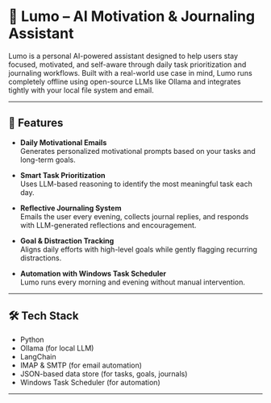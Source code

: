 # 🌟 Lumo – AI Motivation & Journaling Assistant

Lumo is a personal AI-powered assistant designed to help users stay focused, motivated, and self-aware through daily task prioritization and journaling workflows. Built with a real-world use case in mind, Lumo runs completely offline using open-source LLMs like Ollama and integrates tightly with your local file system and email.

---

## 🧠 Features

- **Daily Motivational Emails**  
  Generates personalized motivational prompts based on your tasks and long-term goals.

- **Smart Task Prioritization**  
  Uses LLM-based reasoning to identify the most meaningful task each day.

- **Reflective Journaling System**  
  Emails the user every evening, collects journal replies, and responds with LLM-generated reflections and encouragement.

- **Goal & Distraction Tracking**  
  Aligns daily efforts with high-level goals while gently flagging recurring distractions.

- **Automation with Windows Task Scheduler**  
  Lumo runs every morning and evening without manual intervention.

---

## 🛠️ Tech Stack

- Python  
- Ollama (for local LLM)  
- LangChain  
- IMAP & SMTP (for email automation)  
- JSON-based data store (for tasks, goals, journals)  
- Windows Task Scheduler (for automation)

---


